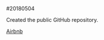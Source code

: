 #20180504

Created the public GitHub repository.

[Airbnb](https://davidwachsmuth.com/tag/airbnb/)

